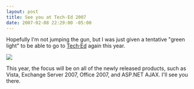```yaml
---
layout: post
title: See you at Tech·Ed 2007
date: 2007-02-08 22:29:00 -05:00
---
```


Hopefully I'm not jumping the gun, but I was just given a tentative "green light" to be able to go to [Tech<font color="#000000">·</font>Ed](http://www.microsoft.com/teched) again this year. 

![](http://gwb.blob.core.windows.net/sdorman/6186/r_teched2007_banner.jpg) 

This year, the focus will be on all of the newly released products, such as Vista, Exchange Server 2007, Office 2007, and ASP.NET AJAX. I'll see you there.
